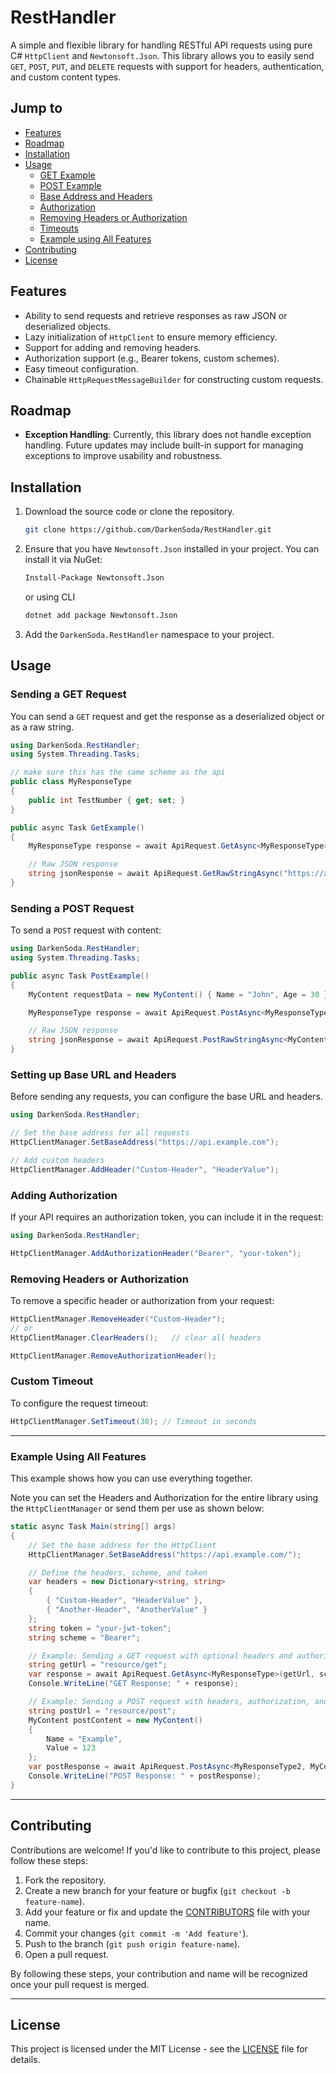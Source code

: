# RestHandler

A simple and flexible library for handling RESTful API requests using pure C# `HttpClient` and `Newtonsoft.Json`. This library allows you to easily send `GET`, `POST`, `PUT`, and `DELETE` requests with support for headers, authentication, and custom content types.

## Jump to

- [Features](#features)
- [Roadmap](#roadmap)
- [Installation](#installation)
- [Usage](#usage)
  - [GET Example](#sending-a-get-request)
  - [POST Example](#sending-a-post-request)
  - [Base Address and Headers](#setting-up-base-url-and-headers)
  - [Authorization](#adding-authorization)
  - [Removing Headers or Authorization](#removing-headers-or-authorization)
  - [Timeouts](#custom-timeout)
  - [Example using All Features](#example-using-all-features)
- [Contributing](#contributing)
- [License](#license)

## Features

- Ability to send requests and retrieve responses as raw JSON or deserialized objects.
- Lazy initialization of `HttpClient` to ensure memory efficiency.
- Support for adding and removing headers.
- Authorization support (e.g., Bearer tokens, custom schemes).
- Easy timeout configuration.
- Chainable `HttpRequestMessageBuilder` for constructing custom requests.

## Roadmap

- **Exception Handling**: Currently, this library does not handle exception handling. Future updates may include built-in support for managing exceptions to improve usability and robustness.

## Installation

1. Download the source code or clone the repository.

    ```bash
    git clone https://github.com/DarkenSoda/RestHandler.git
    ```

2. Ensure that you have `Newtonsoft.Json` installed in your project. You can install it via NuGet:

   ```bash
   Install-Package Newtonsoft.Json
   ```

    or using CLI

    ```bash
    dotnet add package Newtonsoft.Json
    ```

3. Add the `DarkenSoda.RestHandler` namespace to your project.

## Usage

### Sending a GET Request

You can send a `GET` request and get the response as a deserialized object or as a raw string.

```csharp
using DarkenSoda.RestHandler;
using System.Threading.Tasks;

// make sure this has the same scheme as the api
public class MyResponseType
{
    public int TestNumber { get; set; }
}

public async Task GetExample()
{
    MyResponseType response = await ApiRequest.GetAsync<MyResponseType>("https://api.example.com/data");

    // Raw JSON response
    string jsonResponse = await ApiRequest.GetRawStringAsync("https://api.example.com/data");
}
```

### Sending a POST Request

To send a `POST` request with content:

```csharp
using DarkenSoda.RestHandler;
using System.Threading.Tasks;

public async Task PostExample()
{
    MyContent requestData = new MyContent() { Name = "John", Age = 30 };

    MyResponseType response = await ApiRequest.PostAsync<MyResponseType, MyContent>("https://api.example.com/data", requestData);

    // Raw JSON response
    string jsonResponse = await ApiRequest.PostRawStringAsync<MyContent>("https://api.example.com/data", requestData);
}
```

### Setting up Base URL and Headers

Before sending any requests, you can configure the base URL and headers.

```csharp
using DarkenSoda.RestHandler;

// Set the base address for all requests
HttpClientManager.SetBaseAddress("https://api.example.com");

// Add custom headers
HttpClientManager.AddHeader("Custom-Header", "HeaderValue");
```

### Adding Authorization

If your API requires an authorization token, you can include it in the request:

```csharp
using DarkenSoda.RestHandler;

HttpClientManager.AddAuthorizationHeader("Bearer", "your-token");
```

### Removing Headers or Authorization

To remove a specific header or authorization from your request:

```csharp
HttpClientManager.RemoveHeader("Custom-Header");
// or
HttpClientManager.ClearHeaders();   // clear all headers

HttpClientManager.RemoveAuthorizationHeader();
```

### Custom Timeout

To configure the request timeout:

```csharp
HttpClientManager.SetTimeout(30); // Timeout in seconds
```

---

### Example Using All Features

This example shows how you can use everything together.

Note you can set the Headers and Authorization for the entire library using the `HttpClientManager` or send them per use as shown below:

```csharp
static async Task Main(string[] args)
{
    // Set the base address for the HttpClient
    HttpClientManager.SetBaseAddress("https://api.example.com/");

    // Define the headers, scheme, and token
    var headers = new Dictionary<string, string>
    {
        { "Custom-Header", "HeaderValue" },
        { "Another-Header", "AnotherValue" }
    };
    string token = "your-jwt-token";
    string scheme = "Bearer";

    // Example: Sending a GET request with optional headers and authorization
    string getUrl = "resource/get";
    var response = await ApiRequest.GetAsync<MyResponseType>(getUrl, scheme, token, headers);
    Console.WriteLine("GET Response: " + response);

    // Example: Sending a POST request with headers, authorization, and content
    string postUrl = "resource/post";
    MyContent postContent = new MyContent()
    {
        Name = "Example",
        Value = 123
    };
    var postResponse = await ApiRequest.PostAsync<MyResponseType2, MyContent>(postUrl, postContent, scheme, token, headers);
    Console.WriteLine("POST Response: " + postResponse);
}
```

---

## Contributing

Contributions are welcome! If you'd like to contribute to this project, please follow these steps:

1. Fork the repository.
2. Create a new branch for your feature or bugfix (`git checkout -b feature-name`).
3. Add your feature or fix and update the [CONTRIBUTORS](CONTRIBUTORS) file with your name.
4. Commit your changes (`git commit -m 'Add feature'`).
5. Push to the branch (`git push origin feature-name`).
6. Open a pull request.

By following these steps, your contribution and name will be recognized once your pull request is merged.

---

## License

This project is licensed under the MIT License - see the [LICENSE](LICENSE) file for details.
